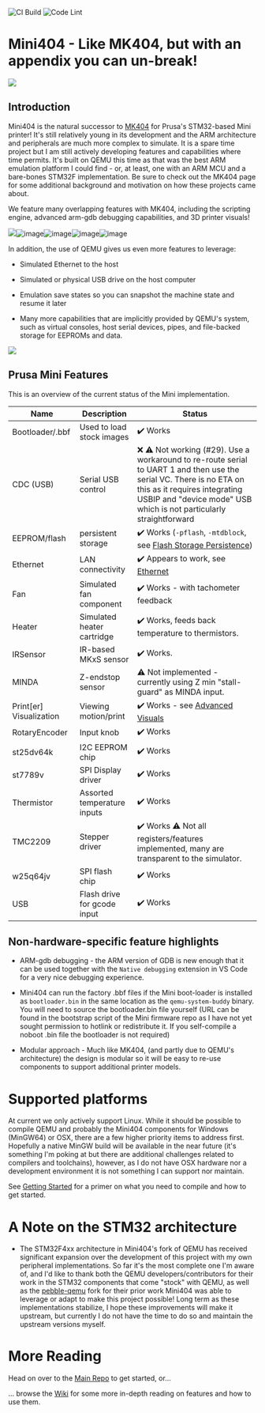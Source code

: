 ![CI Build](https://github.com/vintagepc/MINI404/workflows/CI%20Build/badge.svg) ![Code Lint](https://github.com/vintagepc/MINI404/workflows/Code%20Lint/badge.svg)
# Mini404 - Like MK404, but with an appendix you can un-break!

![](https://raw.githubusercontent.com/wiki/vintagepc/MINI404/images/Line.png)

## Introduction

Mini404 is the natural successor to [MK404](https://vintagepc.github.io/MK404/) for Prusa's STM32-based Mini printer! It's still relatively young in its development and the ARM architecture and peripherals are much more complex to simulate. It is a spare time project but I am still actively developing features and capabilities where time permits. It's built on QEMU this time as that was the best ARM emulation platform I could find - or, at least, one with an ARM MCU and a bare-bones STM32F implementation. Be sure to check out the MK404 page for some additional background and motivation on how these projects came about. 

We feature many overlapping features with MK404, including the scripting engine, advanced arm-gdb debugging capabilities, and 3D printer visuals!

![](images.githubusercontent.com/53943260/99891866-7b1ba000-2c3c-11eb-804b-427196de95df.png)![image](https://user-images.githubusercontent.com/53943260/99891868-8242ae00-2c3c-11eb-91fd-7bab7657e3ee.png)![image](https://user-images.githubusercontent.com/53943260/101267602-70770580-3728-11eb-97f5-f6258eec8e11.png)![image](https://user-images.githubusercontent.com/53943260/101993374-12967080-3c88-11eb-915a-82a25005cbed.png)![image](https://user-images.githubusercontent.com/53943260/104094225-76975f00-525d-11eb-8bba-1d2388fc085d.png)

In addition, the use of QEMU gives us even more features to leverage:

- Simulated Ethernet to the host

- Simulated or physical USB drive on the host computer

- Emulation save states so you can snapshot the machine state and resume it later

- Many more capabilities that are implicitly provided by QEMU's system, such as virtual consoles, host serial devices, pipes, and file-backed storage for EEPROMs and data. 

![](https://raw.githubusercontent.com/wiki/vintagepc/MINI404/images/3D_model.png)

## Prusa Mini Features 

This is an overview of the current status of the Mini implementation. 

Name|Description|Status 
----|-----------|------
Bootloader/.bbf| Used to load stock images | ✔️ Works
CDC (USB) | Serial USB control | ❌ ⚠ Not working (#29). Use a workaround to re-route serial to UART 1 and then use the serial VC. There is no ETA on this as it requires integrating USBIP and "device mode" USB which is not particularly straightforward 
EEPROM/flash | persistent storage|  ✔️ Works (`-pflash`, `-mtdblock`, see [Flash Storage Persistence](https://github.com/vintagepc/MINI404/wiki/Flash-Storage-Persistence))
Ethernet | LAN connectivity | ✔️ Appears to work, see [Ethernet](https://github.com/vintagepc/MINI404/wiki/Ethernet)
Fan| Simulated fan component |✔️ Works - with tachometer feedback
Heater| Simulated heater cartridge | ✔️ Works, feeds back temperature to thermistors.
IRSensor| IR-based MKxS sensor | ✔️ Works.
MINDA| Z-endstop sensor |  ⚠ Not implemented - currently using Z min "stall-guard" as MINDA input.
Print[er] Visualization |Viewing motion/print| ✔️ Works - see [Advanced Visuals](https://github.com/vintagepc/MINI404/wiki/Advanced-Visuals)
RotaryEncoder| Input knob | ✔️ Works
st25dv64k| I2C EEPROM chip | ✔️ Works 
st7789v | SPI Display driver | ✔️ Works 
Thermistor| Assorted temperature inputs | ✔️ Works 
TMC2209| Stepper driver | ✔️ Works ⚠ Not all registers/features implemented, many are transparent to the simulator.
w25q64jv| SPI flash chip | ✔️ Works 
USB | Flash drive for gcode input | ✔️ Works 

## Non-hardware-specific feature highlights

  - ARM-gdb debugging - the ARM version of GDB is new enough that it can be used together with the `Native debugging` extension in VS Code for a very nice debugging experience. 
  
  - Mini404 can run the factory .bbf files if the Mini boot-loader is installed as `bootloader.bin` in the same location as the `qemu-system-buddy` binary. You will need to source the bootloader.bin file yourself (URL can be found in the bootstrap script of the Mini firmware repo as I have not yet sought permission to hotlink or redistribute it. If you self-compile a noboot .bin file the bootloader is not required)

  - Modular approach - Much like MK404, (and partly due to QEMU's architecture) the design is modular so it will be easy to re-use components to support additional printer models.

# Supported platforms

At current we only actively support Linux. While it should be possible to compile QEMU and probably the Mini404 components for Windows (MinGW64) or OSX, there are a few higher priority items to address first. Hopefully a native MinGW build will be available in the near future (it's something I'm poking at but there are additional challenges related to compilers and toolchains), however, as I do not have OSX hardware nor a development environment it is not something I can support nor maintain. 

See [Getting Started](https://github.com/vintagepc/MINI404/wiki/Getting-Started) for a primer on what you need to compile and how to get started. 

# A Note on the STM32 architecture

- The STM32F4xx architecture in Mini404's fork of QEMU has received significant expansion over the development of this project with my own peripheral implementations. So far it's the most complete one I'm aware of, and I'd like to thank both the QEMU developers/contributors for their work in the STM32 components that come "stock" with QEMU, as well as the [pebble-qemu](https://github.com/pebble/qemu) fork for their prior work Mini404 was able to leverage or adapt to make this project possible! Long term as these implementations stabilize, I hope these improvements will make it upstream, but currently I do not have the time to do so and maintain the upstream versions myself. 

# More Reading

Head on over to the [Main Repo](https://github.com/vintagepc/MINI404/tree/MINI404) to get started, or...

... browse the [Wiki](https://github.com/vintagepc/MINI404/wiki) for some more in-depth reading on features and how to use them. 
